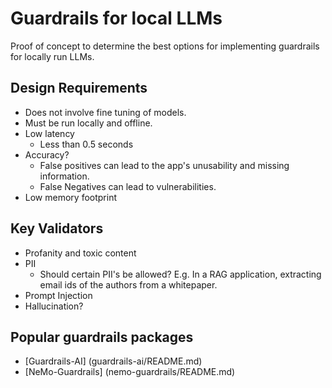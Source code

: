 # Guardrails for local LLMs
Proof of concept to determine the best options for implementing guardrails for locally run LLMs.

## Design Requirements
- Does not involve fine tuning of models.
- Must be run locally and offline.
- Low latency
  - Less than 0.5 seconds
- Accuracy?
  - False positives can lead to the app's unusability and missing information.
  - False Negatives can lead to vulnerabilities.
- Low memory footprint

## Key Validators
- Profanity and toxic content
- PII
  - Should certain PII's be allowed?
    E.g. In a RAG application, extracting email ids of the authors from a whitepaper.
- Prompt Injection
- Hallucination?

## Popular guardrails packages
- [Guardrails-AI] (guardrails-ai/README.md)
- [NeMo-Guardrails] (nemo-guardrails/README.md)
